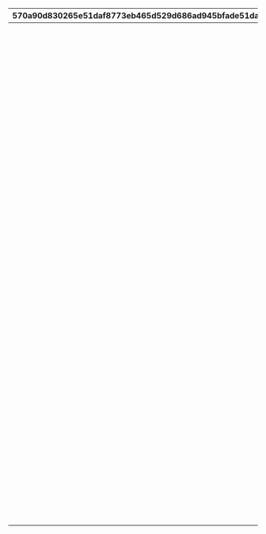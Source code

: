|570a90d830265e51daf8773eb465d529d686ad945bfade51da39fac7dcf6c61b|c4f14f4cb8c6c725499c2596500fa7931b7abe52b1606cb950c16407916e3bce|2086caee8a51cd151eb6a30c97c0449a2b1ef5cde4d671e249ca12a0a6158485|9d2fd652579d62f6f2978f2395449dc24e2277f8e4e70d664320b0f47cf1d463|560bd5294b28fa836855934a548f16e7be5348e0ce2aa773ead957b1fda23212|649e594bb88e396a2ef14e7002c9164b908d4d548ee39a486d6f7cacc4cc5c88|ebafc07f7709a2662d70eb419a5a88ada99a078cc67926b595b38489faaaa698|8fefd7b1001e815299ee0c8478649f0c0e6f0de78bea1b6aafde7cecb59536b8|20c86492af1555072c3e92cca099ec68dde75744a44254b724583612756aeb87|e4bc9d45959f9019d522505fb08e369dba92d3afe5243d66859bfc82a357b559|7d5d80bc32e875293bdd5a733814c20c08915dd3ef812d42ae0d585ca81fa95b|0264948cdd62e901f2ace755c67ddcfd54215dbc70fb0ea75a77a7b7c56ec8da|91b7b106bb25cbe3a75b1ead362a5cec1e11a887a6cfcf445aa6da3a4e369728|
| --- | --- | --- | --- | --- | --- | --- | --- | --- | --- | --- | --- | --- |
||||29||3100101|1|||31001_01||||
||||59||3100101|30|||31001_03||||
||||-1||3100101|60|||31001_05||||
||31001_01||29||3100102|1|||31001_01||||
||31001_03||59||3100102|30|||31001_03||||
||31001_05||-1||3100102|60|||31001_05||||
||31001_01||29||3100103|1|||31001_01|31001_01|||
||31001_03||59||3100103|30|||31001_03|31001_03|||
||31001_05||-1||3100103|60|||31001_05|31001_05|||
||31001_01||29|31001_01|3100104|1|||31001_01|31001_01|||
||31001_03||59|31001_03|3100104|30|||31001_03|31001_03|||
||31001_05||-1|31001_05|3100104|60|||31001_05|31001_05|||
||61003_02||29||3100201|1|||61003_01||||
||61003_04||49||3100201|30|||61003_03||||
||61003_06||79||3100201|50|||61003_05||||
||61003_08||99||3100201|80|||61003_07||||
||61003_10||109||3100201|100|||61003_09||||
||61003_12||119||3100201|110|||61003_11||||
||61003_14||129||3100201|120|||61003_13||||
||61003_16||139||3100201|130|||61003_15||||
||61003_18||149||3100201|140|||61003_17||||
||61003_20||159||3100201|150|||61003_19||||
||61003_22||169||3100201|160|||61003_21||||
||61003_24||179||3100201|170|||61003_23||||
||61003_26||189||3100201|180|||61003_25||||
||61003_28||199||3100201|190|||61003_27||||
||61003_30||209||3100201|200|||61003_29||||
||61003_32||219||3100201|210|||61003_31||||
||61003_34||229||3100201|220|||61003_33||||
||61003_36||239||3100201|230|||61003_35||||
||61003_38||249||3100201|240|||61003_37||||
||61003_40||259||3100201|250|||61003_39||||
||61003_42||269||3100201|260|||61003_41||||
||61003_44||279||3100201|270|||61003_43||||
||61003_46||289||3100201|280|||61003_45||||
||61003_48||299||3100201|290|||61003_47||||
||61003_50||309||3100201|300|||61003_49||||
||61003_52||319||3100201|310|||61003_51||||
||61003_54||-1||3100201|320|||61003_53||||